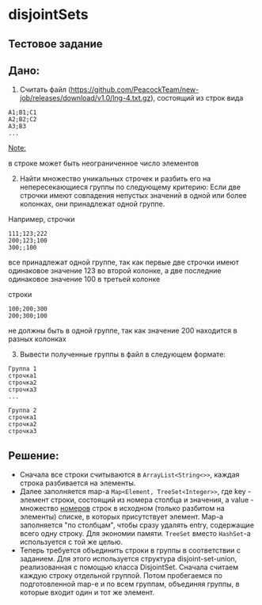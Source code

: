 # disjointSets
## Тестовое задание
## Дано:

1. Считать файл (https://github.com/PeacockTeam/new-job/releases/download/v1.0/lng-4.txt.gz), состоящий из строк вида
```
A1;B1;C1
A2;B2;C2
A3;B3
...
```
<u>Note:</u>

в строке может быть неограниченное число элементов

2. Найти множество уникальных строчек и разбить его на непересекающиеся группы по следующему критерию:
Если две строчки имеют совпадения непустых значений в одной или более колонках, они принадлежат одной группе.

Например, строчки

```
111;123;222
200;123;100
300;;100
```
все принадлежат одной группе, так как первые две строчки имеют одинаковое значение 123 во второй колонке, а две последние одинаковое значение 100 в третьей колонке

строки

```
100;200;300
200;300;100
```
не должны быть в одной группе, так как значение 200 находится в разных колонках

3. Вывести полученные группы в файл в следующем формате:
```
Группа 1
строчка1
строчка2
строчка3
...

Группа 2
строчка1
строчка2
строчка3
```

## Решение:

- Сначала все строки считываются в `ArrayList<String<>>`, каждая строка разбивается на элементы.
- Далее заполняется map-а `Map<Element, TreeSet<Integer>>`, где key - элемент строки, состоящий из номера столбца и значения,
  а value - множество <u>номеров</u> строк в исходном (только разбитом на элементы) списке, в которых присутствует элемент. Map-а
  заполняется "по столбцам", чтобы сразу удалять entry, содержащие всего одну строку. Для экономии памяти. 
  `TreeSet` вместо `HashSet`-а используется с той же целью.
- Теперь требуется объединить строки в группы в соответствии с заданием. Для этого используется структура disjoint-set-union,
  реализованная с помощью класса DisjointSet. Сначала считаем каждую строку отдельной группой. 
  Потом пробегаемся по подготовленной map-е и по всем группам, объединяя группы, в которые входит один и тот же элемент.